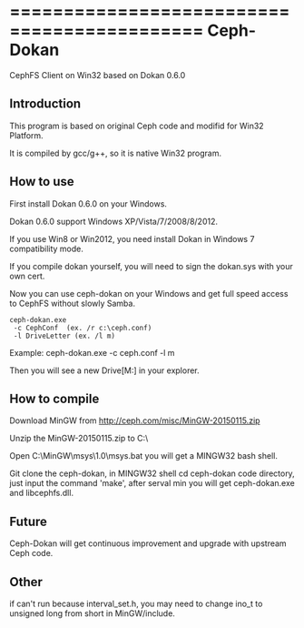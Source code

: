 ============================================
Ceph-Dokan
============================================

CephFS Client on Win32 based on Dokan 0.6.0


Introduction
-----------

This program is based on original Ceph code and modifid for Win32 Platform.

It is compiled by gcc/g++, so it is native Win32 program.


How to use
------------

First install Dokan 0.6.0 on your Windows.

Dokan 0.6.0 support Windows XP/Vista/7/2008/8/2012.

If you use Win8 or Win2012, you need install Dokan in Windows 7 compatibility mode.

If you compile dokan yourself, you will need to sign the dokan.sys with your own cert.

Now you can use ceph-dokan on your Windows and get full speed access to CephFS without slowly Samba.

    ceph-dokan.exe
     -c CephConf  (ex. /r c:\ceph.conf)
     -l DriveLetter (ex. /l m)

Example:  ceph-dokan.exe -c ceph.conf -l m

Then you will see a new Drive[M:] in your explorer.


How to compile
------------

Download MinGW from http://ceph.com/misc/MinGW-20150115.zip

Unzip the MinGW-20150115.zip to C:\

Open C:\MinGW\msys\1.0\msys.bat you will get a MINGW32 bash shell.

Git clone the ceph-dokan, in MINGW32 shell cd ceph-dokan code directory, just input the command 'make', after serval min you will get ceph-dokan.exe and libcephfs.dll.


Future
-----------
Ceph-Dokan will get continuous improvement and upgrade with upstream Ceph code.


Other
-----------
if can't run because interval_set.h, you may need to change ino_t to unsigned long from short in MinGW/include.
